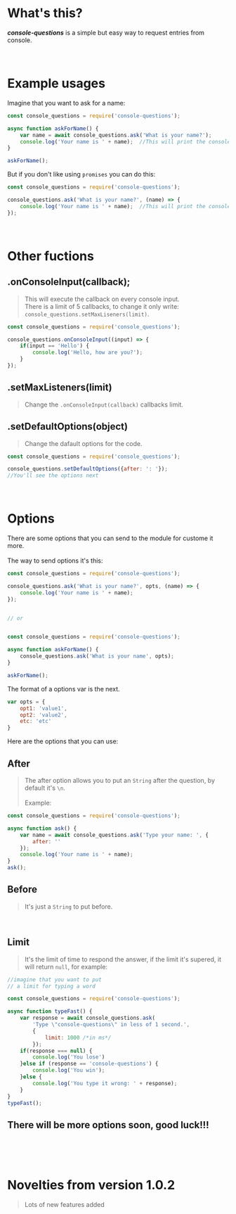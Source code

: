  \
What's this?
===============
***console-questions*** is a simple but easy way to request entries from console.

 \
Example usages
==============

Imagine that you want to ask for a name: 
```javascript
const console_questions = require('console-questions');

async function askForName() {
    var name = await console_questions.ask('What is your name?');
    console.log('Your name is ' + name);  //This will print the console input
}

askForName();
```

But if you don't like using `promises` you can do this:

```javascript
const console_questions = require('console-questions');

console_questions.ask('What is your name?', (name) => {
    console.log('Your name is ' + name);  //This will print the console input
});
```

 \
Other fuctions
==============
## .onConsoleInput(callback);
>This will execute the callback on every console input. \
>There is a limit of 5 callbacks, to change it only write: `console_questions.setMaxLiseners(limit)`.
```javascript
const console_questions = require('console_questions');

console_questions.onConsoleInput((input) => {
    if(input == 'Hello') {
        console.log('Hello, how are you?');
    }
});
```

## .setMaxListeners(limit)
>Change the `.onConsoleInput(callback)` callbacks limit.

## .setDefaultOptions(object)
>Change the dafault options for the code.
```javascript
const console_questions = require('console_questions');

console_questions.setDefaultOptions({after: ': '});
//You'll see the options next
```

 \
Options
=======

There are some options that you can send to the module for custome it more.
 \
 \
The way to send options it's this:
```javascript
const console_questions = require('console-questions');

console_questions.ask('What is your name?', opts, (name) => {
    console.log('Your name is ' + name);
});


// or


const console_questions = require('console-questions');

async function askForName() {
    console_questions.ask('What is your name', opts);
}

askForName();
```
The format of a options var is the next.
```javascript
var opts = {
    opt1: 'value1',
    opt2: 'value2',
    etc: 'etc'
}
```
Here are the options that you can use:
## After
>The after option allows you to put an `String` after the question, by default it's `\n`.
 \
 \
Example:
```javascript
const console_questions = require('console-questions');

async function ask() {
    var name = await console_questions.ask('Type your name: ', {
        after: ''
    });
    console.log('Your name is ' + name);
}
ask();
```


## Before
>It's just a `String` to put before.

&nbsp;

## Limit
>It's the limit of time to respond the answer, if the limit it's supered, it will return `null`, for example:

```javascript
//imagine that you want to put
// a limit for typing a word

const console_questions = require('console-questions');

async function typeFast() {
    var response = await console_questions.ask(
        'Type \"console-questions\" in less of 1 second.',
        {
            limit: 1000 /*in ms*/
        });
    if(response === null) {
        console.log('You lose')
    }else if (response == 'console-questions') {
        console.log('You win');
    }else {
        console.log('You type it wrong: ' + response);
    }
}
typeFast();
```

## There will be more options soon, good luck!!!

 \
 \
Novelties from version 1.0.2
============================
>Lots of new features added